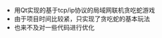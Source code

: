 
- 用Qt实现的基于tcp/ip协议的局域网联机贪吃蛇游戏
- 由于项目时间比较紧，只实现了贪吃蛇的基本玩法
- 也来不及对一些代码进行优化

<!---
zzzz-cy/zzzz-cy is a ✨ special ✨ repository because its `README.md` (this file) appears on your GitHub profile.
You can click the Preview link to take a look at your changes.
--->
